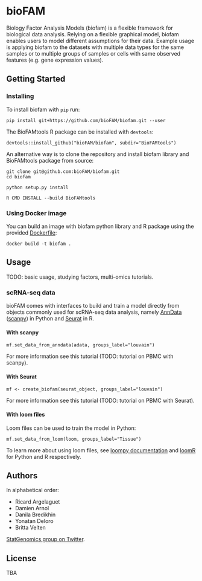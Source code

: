 # bioFAM

Biology Factor Analysis Models (biofam) is a flexible framework for biological data analysis. Relying on a flexible graphical model, biofam enables users to model different assumptions for their data. Example usage is applying biofam to the datasets with multiple data types for the same samples or to multiple groups of samples or cells with same observed features (e.g. gene expression values).

## Getting Started

### Installing

To install biofam with `pip` run:

```
pip install git+https://github.com/bioFAM/biofam.git --user
```

The BioFAMtools R package can be installed with `devtools`:

```
devtools::install_github("bioFAM/biofam", subdir="BioFAMtools")
```

An alternative way is to clone the repository and install biofam library and BioFAMtools package from source:

```
git clone git@github.com:bioFAM/biofam.git
cd biofam

python setup.py install

R CMD INSTALL --build BioFAMtools
```

### Using Docker image

You can build an image with biofam python library and R package using the provided [Dockerfile](./Dockerfile):

```
docker build -t biofam .
```

## Usage

TODO: basic usage, studying factors, multi-omics tutorials.

### scRNA-seq data

bioFAM comes with interfaces to build and train a model directly from objects commonly used for scRNA-seq data analysis, namely [AnnData](https://github.com/theislab/anndata) ([scanpy](https://github.com/theislab/scanpy)) in Python and [Seurat](https://github.com/satijalab/seurat) in R.

#### With scanpy

```{python}
mf.set_data_from_anndata(adata, groups_label="louvain")
```

For more information see this tutorial (TODO: tutorial on PBMC with scanpy).

#### With Seurat

```{r}
mf <- create_biofam(seurat_object, groups_label="louvain")
```

For more information see this tutorial (TODO: tutorial on PBMC with Seurat).

#### With loom files

Loom files can be used to train the model in Python:

```{python}
mf.set_data_from_loom(loom, groups_label="Tissue")
```

To learn more about using loom files, see [loompy documentation](https://linnarssonlab.org/loompy/index.html) and [loomR](https://github.com/mojaveazure/loomR) for Python and R respectively.


## Authors

In alphabetical order:

* Ricard Argelaguet
* Damien Arnol
* Danila Bredikhin
* Yonatan Deloro
* Britta Velten


[StatGenomics group on Twitter](https://twitter.com/statgenomics).


## License

TBA

